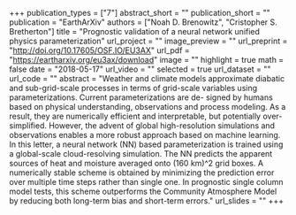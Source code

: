+++
publication_types = ["7"]
abstract_short = ""
publication_short = ""
publication = "EarthArXiv"
authors = ["Noah D. Brenowitz", "Cristopher S. Bretherton"]
title = "Prognostic validation of a neural network unified physics parameterization"
url_project = ""
image_preview = ""
url_preprint = "http://doi.org/10.17605/OSF.IO/EU3AX"
url_pdf = "https://eartharxiv.org/eu3ax/download"
image = ""
highlight = true
math = false
date = "2018-05-17"
url_video = ""
selected = true
url_dataset = ""
url_code = ""
abstract = "Weather and climate models approximate diabatic and sub-grid-scale processes in terms of grid-scale variables using parameterizations. Current parameterizations are de- signed by humans based on physical understanding, observations and process modeling. As a result, they are numerically efficient and interpretable, but potentially over-simplified. However, the advent of global high-resolution simulations and observations enables a more robust approach based on machine learning. In this letter, a neural network (NN) based parameterization is trained using a global-scale cloud-resolving simulation. The NN predicts the apparent sources of heat and moisture averaged onto (160 km)^2 grid boxes. A numerically stable scheme is obtained by minimizing the prediction error over multiple time steps rather than single one. In prognostic single column model tests, this scheme outperforms the Community Atmosphere Model by reducing both long-term bias and short-term errors."
url_slides = ""
+++

